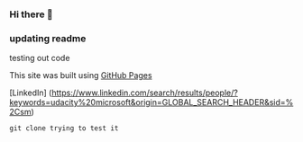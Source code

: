### Hi there 👋

### updating readme

testing out code

This site was built using [GitHub Pages](https://pages.github.com/)

[LinkedIn] (https://www.linkedin.com/search/results/people/?keywords=udacity%20microsoft&origin=GLOBAL_SEARCH_HEADER&sid=%2Csm)

```
git clone trying to test it

```

<!--
**cef1911/cef1911** is a ✨ _special_ ✨ repository because its `README.md` (this file) appears on your GitHub profile.

Here are some ideas to get you started:

- 🔭 I’m currently working on ...
- 🌱 I’m currently learning ...
- 👯 I’m looking to collaborate on ...
- 🤔 I’m looking for help with ...
- 💬 Ask me about ...
- 📫 How to reach me: ...
- 😄 Pronouns: ...
- ⚡ Fun fact: ...
-->
